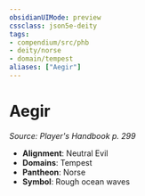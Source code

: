 ```yaml
---
obsidianUIMode: preview
cssclass: json5e-deity
tags:
- compendium/src/phb
- deity/norse
- domain/tempest
aliases: ["Aegir"]
---
```

# Aegir
*Source: Player's Handbook p. 299* 

- **Alignment**: Neutral Evil
- **Domains**: Tempest
- **Pantheon**: Norse
- **Symbol**: Rough ocean waves